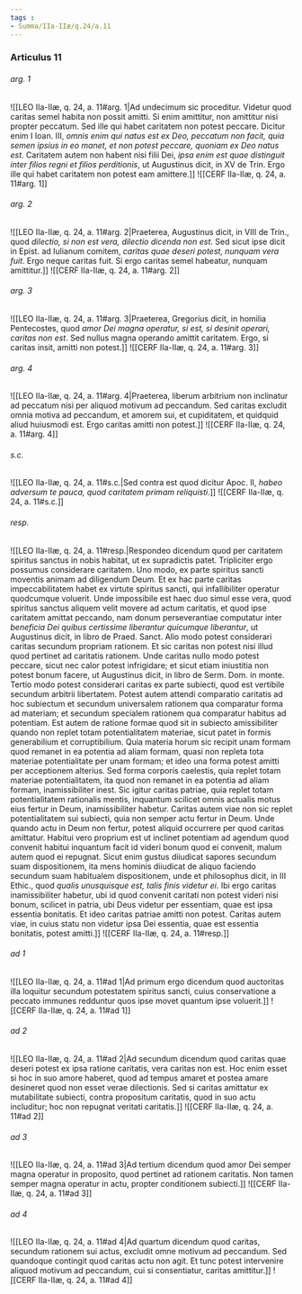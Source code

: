 ```yaml
---
tags : 
- Summa/IIa-IIæ/q.24/a.11
---
```


### Articulus 11

###### arg. 1
![[LEO IIa-IIæ, q. 24, a. 11#arg. 1|Ad undecimum sic proceditur. Videtur quod caritas semel habita non possit amitti. Si enim amittitur, non amittitur nisi propter peccatum. Sed ille qui habet caritatem non potest peccare. Dicitur enim I Ioan. III, *omnis enim qui natus est ex Deo, peccatum non facit, quia semen ipsius in eo manet, et non potest peccare, quoniam ex Deo natus est*. Caritatem autem non habent nisi filii Dei, *ipsa enim est quae distinguit inter filios regni et filios perditionis*, ut Augustinus dicit, in XV de Trin. Ergo ille qui habet caritatem non potest eam amittere.]]
![[CERF IIa-IIæ, q. 24, a. 11#arg. 1]]

###### arg. 2
![[LEO IIa-IIæ, q. 24, a. 11#arg. 2|Praeterea, Augustinus dicit, in VIII de Trin., quod *dilectio, si non est vera, dilectio dicenda non est*. Sed sicut ipse dicit in Epist. ad Iulianum comitem, *caritas quae deseri potest, nunquam vera fuit*. Ergo neque caritas fuit. Si ergo caritas semel habeatur, nunquam amittitur.]]
![[CERF IIa-IIæ, q. 24, a. 11#arg. 2]]

###### arg. 3
![[LEO IIa-IIæ, q. 24, a. 11#arg. 3|Praeterea, Gregorius dicit, in homilia Pentecostes, quod *amor Dei magna operatur, si est, si desinit operari, caritas non est*. Sed nullus magna operando amittit caritatem. Ergo, si caritas insit, amitti non potest.]]
![[CERF IIa-IIæ, q. 24, a. 11#arg. 3]]

###### arg. 4
![[LEO IIa-IIæ, q. 24, a. 11#arg. 4|Praeterea, liberum arbitrium non inclinatur ad peccatum nisi per aliquod motivum ad peccandum. Sed caritas excludit omnia motiva ad peccandum, et amorem sui, et cupiditatem, et quidquid aliud huiusmodi est. Ergo caritas amitti non potest.]]
![[CERF IIa-IIæ, q. 24, a. 11#arg. 4]]

###### s.c.
![[LEO IIa-IIæ, q. 24, a. 11#s.c.|Sed contra est quod dicitur Apoc. II, *habeo adversum te pauca, quod caritatem primam reliquisti*.]]
![[CERF IIa-IIæ, q. 24, a. 11#s.c.]]

###### resp.
![[LEO IIa-IIæ, q. 24, a. 11#resp.|Respondeo dicendum quod per caritatem spiritus sanctus in nobis habitat, ut ex supradictis patet. Tripliciter ergo possumus considerare caritatem. Uno modo, ex parte spiritus sancti moventis animam ad diligendum Deum. Et ex hac parte caritas impeccabilitatem habet ex virtute spiritus sancti, qui infallibiliter operatur quodcumque voluerit. Unde impossibile est haec duo simul esse vera, quod spiritus sanctus aliquem velit movere ad actum caritatis, et quod ipse caritatem amittat peccando, nam donum perseverantiae computatur inter *beneficia Dei quibus certissime liberantur quicumque liberantur*, ut Augustinus dicit, in libro de Praed. Sanct. Alio modo potest considerari caritas secundum propriam rationem. Et sic caritas non potest nisi illud quod pertinet ad caritatis rationem. Unde caritas nullo modo potest peccare, sicut nec calor potest infrigidare; et sicut etiam iniustitia non potest bonum facere, ut Augustinus dicit, in libro de Serm. Dom. in monte. Tertio modo potest considerari caritas ex parte subiecti, quod est vertibile secundum arbitrii libertatem. Potest autem attendi comparatio caritatis ad hoc subiectum et secundum universalem rationem qua comparatur forma ad materiam; et secundum specialem rationem qua comparatur habitus ad potentiam. Est autem de ratione formae quod sit in subiecto amissibiliter quando non replet totam potentialitatem materiae, sicut patet in formis generabilium et corruptibilium. Quia materia horum sic recipit unam formam quod remanet in ea potentia ad aliam formam, quasi non repleta tota materiae potentialitate per unam formam; et ideo una forma potest amitti per acceptionem alterius. Sed forma corporis caelestis, quia replet totam materiae potentialitatem, ita quod non remanet in ea potentia ad aliam formam, inamissibiliter inest. Sic igitur caritas patriae, quia replet totam potentialitatem rationalis mentis, inquantum scilicet omnis actualis motus eius fertur in Deum, inamissibiliter habetur. Caritas autem viae non sic replet potentialitatem sui subiecti, quia non semper actu fertur in Deum. Unde quando actu in Deum non fertur, potest aliquid occurrere per quod caritas amittatur. Habitui vero proprium est ut inclinet potentiam ad agendum quod convenit habitui inquantum facit id videri bonum quod ei convenit, malum autem quod ei repugnat. Sicut enim gustus diiudicat sapores secundum suam dispositionem, ita mens hominis diiudicat de aliquo faciendo secundum suam habitualem dispositionem, unde et philosophus dicit, in III Ethic., quod *qualis unusquisque est, talis finis videtur ei*. Ibi ergo caritas inamissibiliter habetur, ubi id quod convenit caritati non potest videri nisi bonum, scilicet in patria, ubi Deus videtur per essentiam, quae est ipsa essentia bonitatis. Et ideo caritas patriae amitti non potest. Caritas autem viae, in cuius statu non videtur ipsa Dei essentia, quae est essentia bonitatis, potest amitti.]]
![[CERF IIa-IIæ, q. 24, a. 11#resp.]]

###### ad 1
![[LEO IIa-IIæ, q. 24, a. 11#ad 1|Ad primum ergo dicendum quod auctoritas illa loquitur secundum potestatem spiritus sancti, cuius conservatione a peccato immunes redduntur quos ipse movet quantum ipse voluerit.]]
![[CERF IIa-IIæ, q. 24, a. 11#ad 1]]

###### ad 2
![[LEO IIa-IIæ, q. 24, a. 11#ad 2|Ad secundum dicendum quod caritas quae deseri potest ex ipsa ratione caritatis, vera caritas non est. Hoc enim esset si hoc in suo amore haberet, quod ad tempus amaret et postea amare desineret quod non esset verae dilectionis. Sed si caritas amittatur ex mutabilitate subiecti, contra propositum caritatis, quod in suo actu includitur; hoc non repugnat veritati caritatis.]]
![[CERF IIa-IIæ, q. 24, a. 11#ad 2]]

###### ad 3
![[LEO IIa-IIæ, q. 24, a. 11#ad 3|Ad tertium dicendum quod amor Dei semper magna operatur in proposito, quod pertinet ad rationem caritatis. Non tamen semper magna operatur in actu, propter conditionem subiecti.]]
![[CERF IIa-IIæ, q. 24, a. 11#ad 3]]

###### ad 4
![[LEO IIa-IIæ, q. 24, a. 11#ad 4|Ad quartum dicendum quod caritas, secundum rationem sui actus, excludit omne motivum ad peccandum. Sed quandoque contingit quod caritas actu non agit. Et tunc potest intervenire aliquod motivum ad peccandum, cui si consentiatur, caritas amittitur.]]
![[CERF IIa-IIæ, q. 24, a. 11#ad 4]]

